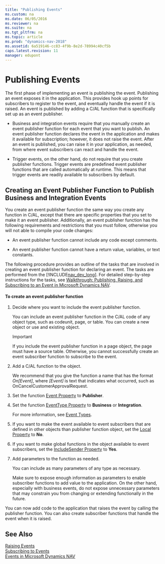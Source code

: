 ```yaml
---
title: "Publishing Events"
ms.custom: na
ms.date: 06/05/2016
ms.reviewer: na
ms.suite: na
ms.tgt_pltfrm: na
ms.topic: article
ms.prod: "dynamics-nav-2018"
ms.assetid: 6a519146-cc83-4f9b-8e2d-78994c40cf5b
caps.latest.revision: 11
manager: edupont
---
```

# Publishing Events
The first phase of implementing an event is publishing the event. Publishing an event exposes it in the application. This provides hook up points for subscribers to register to the event, and eventually handle the event if it is raised. An event is published by adding a C/AL function that is specifically set up as an event publisher.  

-   Business and integration events require that you manually create an event publisher function for each event that you want to publish. An event publisher function declares the event in the application and makes it available for subscription; however, it does not raise the event. After an event is published, you can raise it in your application, as needed, from where event subscribers can react and handle the event.  

-   Trigger events, on the other hand, do not require that you create publisher functions. Trigger events are predefined event publisher functions that are called automatically at runtime. This means that trigger events are readily available to subscribers by default.  

## Creating an Event Publisher Function to Publish Business and Integration Events  
 You create an event publisher function the same way you create any function in C/AL, except that there are specific properties that you set to make it an event publisher. Additionally, an event publisher function has the following requirements and restrictions that you must follow, otherwise you will not able to compile your code changes:  

-   An event publisher function cannot include any code except comments.  

-   An event publisher function cannot have a return value, variables, or text constants.  

 The following procedure provides an outline of the tasks that are involved in creating an event publisher function for declaring an event. The tasks are performed from the [!INCLUDE[nav_dev_long](includes/nav_dev_long_md.md)]. For detailed step-by-step instructions for the tasks, see [Walkthrough: Publishing, Raising, and Subscribing to an Event in Microsoft Dynamics NAV](Walkthrough--Publishing--Raising--and-Subcribing-to-an-Event-in-Microsoft-Dynamics-NAV.md).  

#### To create an event publisher function  

1.  Decide where you want to include the event publisher function.  

    You can include an event publisher function in the C/AL code of any object type, such as codeunit, page, or table. You can create a new object or use and existing object.  

    >[!IMPORTANT]  
    >If you include the event publisher function in a page object, the page must have a source table. Otherwise, you cannot successfully create an event subscriber function to subscribe to the event.

2.  Add a C/AL function to the object.  

     We recommend that you give the function a name that has the format *On\[Event\]*, where *\[Event\]* is text that indicates what occurred, such as OnCancelCustomerApprovalRequest.  

3.  Set the function [Event Property](Event-Property.md) to **Publisher**.  

4.  Set the function [EventType Property](EventType-Property.md) to **Business** or **Integration**.  

     For more information, see [Event Types](Event-Types.md).  

5.  If you want to make the event available to event subscribers that are defined in other objects than publisher function object, set the [Local Property](Local-Property.md) to **No**.  

6.  If you want to make global functions in the object available to event subscribers, set the [IncludeSender Property](IncludeSender-Property.md) to **Yes**.  

7.  Add parameters to the function as needed.  

     You can include as many parameters of any type as necessary.  

     Make sure to expose enough information as parameters to enable subscriber functions to add value to the application. On the other hand, especially with business events, do not expose unnecessary parameters that may constrain you from changing or extending functionally in the future.  

 You can now add code to the application that raises the event by calling the publisher function. You can also create subscriber functions that handle the event when it is raised.  

## See Also  
 [Raising Events](Raising-Events.md)   
 [Subscribing to Events](Subscribing-to-Events.md)   
 [Events in Microsoft Dynamics NAV](Events-in-Microsoft-Dynamics-NAV.md)
